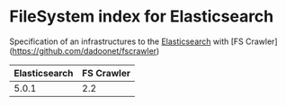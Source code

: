 # FileSystem index for Elasticsearch

Specification of an infrastructures to the [Elasticsearch](https://elastic.co/) with [FS Crawler] (https://github.com/dadoonet/fscrawler)

| Elasticsearch |  FS Crawler |
|---------------|-------------|
|     5.0.1     |     2.2     |

